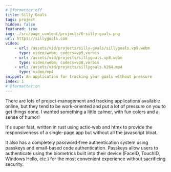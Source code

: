 ```yaml
---
# @formatter:off
title: Silly Goals
tags: project
hidden: false
featured: true
img: ./src/page_content/projects/6-silly-goals.png
url: https://sillygoals.com
video: 
    - url: /assets/vid/projects/silly-goals/sillygoals.vp9.webm
      type: video/webm; codecs=vp9,vorbis
    - url: /assets/vid/projects/sillygoals.vp8.webm
      type: video/webm; codecs=vp8,vorbis
    - url: /assets/vid/projects/sillygoals.h264.mp4
      type: video/mp4
snippet: An application for tracking your goals without pressure
index: 1
# @formatter:on
---
```


There are lots of project-management and tracking applications available online, 
but they tend to be work-oriented and put a lot of pressure on you to get things
done. I wanted something a little calmer, with fun colors and a sense of humor!

It's super fast, written in rust using actix-web and htmx to provide the 
responsiveness of a single-page app but without all the javascript bloat.

It also has a completely password-free authentication system using passkeys and
email-based code authentication. Passkeys allow users to authenticate using
the biometrics built into their device (FaceID, TouchID, Windows Hello, etc.)
for the most convenient experience without sacrificing security.
